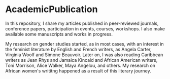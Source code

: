 # AcademicPublication

In this repository, I share my articles published in peer-reviewed journals, 
conference papers, participation in events, courses, workshops. I also make available some manuscripts and works in progress. 


My research on gender studies started, as in most cases, with an interest in the feminist literature by English and French writers, as Angela Carter, Virginia Woolf and Simone Beauvoir. Later on, I was also reading Caribbean writers as Jean Rhys and Jamaica Kincaid and African American writers, Toni Morrison, Alice Walker, Maya Angelou, and others. My research on African women's writitng happened as a result of this literary journey. 
